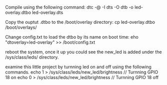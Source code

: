 Compile using the following command:
dtc -@ -I dts -O dtb -o led-overlay.dtbo led-overlay.dts

Copy the ouptut .dtbo to the /boot/overlay directory:
cp led-overlay.dtbo /boot/overlays/

Change config.txt to load the dtbo by its name on boot time:
eho "dtoverlay=led-overlay" >> /boot/config.txt

reboot the system, once it up you could see the new_led is added under the /sys/class/leds/ directory.

examine this little project by turnning led on and off using the following commands.
echo 1 > /sys/class/leds/new_led/brightness // Turnning GPIO 18 on
echo 0 > /sys/class/leds/new_led/brightness // Turnning GPIO 18 off

